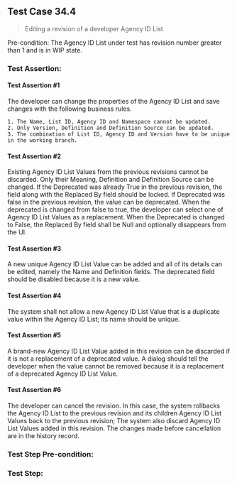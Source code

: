 ## Test Case 34.4

> Editing a revision of a developer Agency ID List

Pre-condition: The Agency ID List under test has revision number greater than 1 and is in WIP state.

### Test Assertion:

#### Test Assertion #1
The developer can change the properties of the Agency ID List and save changes with the following business rules.

	1. The Name, List ID, Agency ID and Namespace cannot be updated.
	2. Only Version, Definition and Definition Source can be updated.
	3. The combination of List ID, Agency ID and Version have to be unique in the working branch.

#### Test Assertion #2
Existing Agency ID List Values from the previous revisions cannot be discarded. Only their Meaning, Definition and Definition Source can be changed. If the Deprecated was already True in the previous revision, the field along with the Replaced By field should be locked. If Deprecated was false in the previous revision, the value can be deprecated. When the deprecated is changed from false to true, the developer can select one of Agency ID List Values as a replacement. When the Deprecated is changed to False, the Replaced By field shall be Null and optionally disappears from the UI.

#### Test Assertion #3
A new unique Agency ID List Value can be added and all of its details can be edited, namely the Name and Definition fields. The deprecated field should be disabled because it is a new value.

#### Test Assertion #4
The system shall not allow a new Agency ID List Value that is a duplicate value within the Agency ID List; its name should be unique.

#### Test Assertion #5
A brand-new Agency ID List Value added in this revision can be discarded if it is not a replacement of a deprecated value. A dialog should tell the developer when the value cannot be removed because it is a replacement of a deprecated Agency ID List Value.

#### Test Assertion #6
The developer can cancel the revision. In this case, the system rollbacks the Agency ID List to the previous revision and its children Agency ID List Values back to the previous revision; The system also discard Agency ID List Values added in this revision. The changes made before cancellation are in the history record.

### Test Step Pre-condition:



### Test Step: